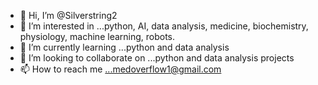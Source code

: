 - 👋 Hi, I’m @Silverstring2
- 👀 I’m interested in ...python, AI, data analysis, medicine, biochemistry,  physiology,  machine learning, robots.
- 🌱 I’m currently learning ...python and data analysis
- 💞️ I’m looking to collaborate on ...python and data analysis projects
- 📫 How to reach me ...medoverflow1@gmail.com

<!---
Silverstring2/Silverstring2 is a ✨ special ✨ repository because its `README.md` (this file) appears on your GitHub profile.
You can click the Preview link to take a look at your changes.
--->
